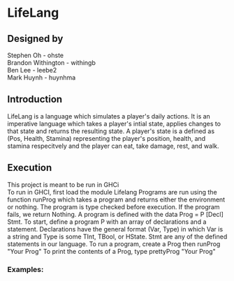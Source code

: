 # LifeLang
## Designed by
Stephen Oh - ohste  
Brandon Withington - withingb  
Ben Lee - leebe2  
Mark Huynh - huynhma  

## Introduction
LifeLang is a language which simulates a player's daily actions. It is an imperative language which takes a player's intial state, applies changes to that state and returns the resulting state. A player's state is a defined as (Pos, Health, Stamina) representing the player's position, health, and stamina respecitvely and the player can eat, take damage, rest, and walk. 

## Execution
This project is meant to be run in GHCi  
To run in GHCI, first load the module Lifelang
Programs are run using the function runProg which takes a program and returns either the environment or nothing. The program is type checked before execution. If the program fails, we return Nothing.
A program is defined with the data Prog = P [Decl] Stmt. To start, define a program P with an array of declarations and a statement. 
Declarations have the general format (Var, Type) in which Var is a string and Type is some TInt, TBool, or HState. Stmt are any of the defined statements in our language.
To run a program, create a Prog then runProg "Your Prog"
To print the contents of a Prog, type prettyProg "Your Prog"

### Examples:

